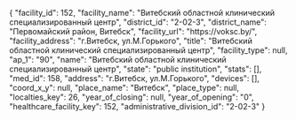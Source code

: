 {
    "facility_id": 152,
    "facility_name": "Витебский областной клинический специализированный центр",
    "district_id": "2-02-3",
    "district_name": "Первомайский район, Витебск",
    "facility_url": "https:\/\/voksc.by\/",
    "facility_address": "г.Витебск, ул.М.Горького",
    "title": "Витебский областной клинический специализированный центр",
    "facility_type": null,
    "ap_1": "90",
    "name": "Витебский областной клинический специализированный центр",
    "state": "public institution",
    "stats": [],
    "med_id": 158,
    "address": "г.Витебск, ул.М.Горького",
    "devices": [],
    "coord_x_y": null,
    "place_name": "Витебск",
    "place_type": null,
    "localties_key": 26,
    "year_of_closing": null,
    "year_of_opening": "0",
    "healthcare_facility_key": 152,
    "administrative_division_id": "2-02-3"
}